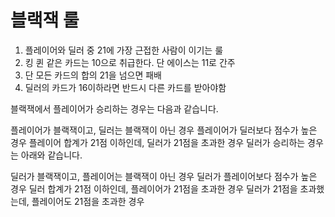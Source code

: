 # 블랙잭 룰

1. 플레이어와 딜러 중 21에 가장 근접한 사람이 이기는 룰
2. 킹 퀸 같은 카드는 10으로 취급한다. 단 에이스는 11로 간주
3. 단 모든 카드의 합의 21을 넘으면 패배
4. 딜러의 카드가 16이하라면 반드시 다른 카드를 받아야함

블랙잭에서 플레이어가 승리하는 경우는 다음과 같습니다.

플레이어가 블랙잭이고, 딜러는 블랙잭이 아닌 경우
플레이어가 딜러보다 점수가 높은 경우
플레이어 합계가 21점 이하인데, 딜러가 21점을 초과한 경우
딜러가 승리하는 경우는 아래와 같습니다.

딜러가 블랙잭이고, 플레이어는 블랙잭이 아닌 경우
딜러가 플레이어보다 점수가 높은 경우
딜러 합계가 21점 이하인데, 플레이어가 21점을 초과한 경우
딜러가 21점을 초과했는데, 플레이어도 21점을 초과한 경우